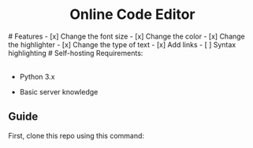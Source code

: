 <div align="center">
  <h1>Online Code Editor</h1>
  <h3A useful tool to edit your code online.</h3>
 </div>
# Features
- [x] Change the font size 
- [x] Change the color 
- [x] Change the highlighter 
- [x] Change the type of text
- [x] Add links
- [ ] Syntax highlighting
# Self-hosting
Requirements:<br><br>

* Python 3.x

* Basic server knowledge 

## Guide

First, clone this repo using this command:<br>
